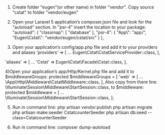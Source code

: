 1) Create folder "eugen"(or other name) in folder "vendor". Copy source "cstat" to folder "vendor/eugen"

2) Open your Laravel 5 application’s composer.json file and look for the "autoload" section. In "psr-4" insert the location to your package:
"autoload": {
"classmap": [
"database"
],
"psr-4": {
"App\\": "app/",
"Eugen\\Cstat\\": "vendor/eugen/cstat/src"
}
},



3) Open your application’s config/app.php file and add it to your providers and aliases
'providers' => [
...
Eugen\Cstat\CstatServiceProvider::class,
],

'aliases' => [
...
'Cstat' => Eugen\Cstat\Facade\Cstat::class,
],

4)Open your application’s app/Http/Kernel.php file and add it to $middlewareGroups:
protected $middlewareGroups = [
'web' => [
...
\App\Http\Middleware\CstatMiddleware::class,
],
Also copy from there line:
\Illuminate\Session\Middleware\StartSession::class,
to $middleware:
protected $middleware = [
...
\Illuminate\Session\Middleware\StartSession::class,
];

5) Run in command line:
php artisan vendor:publish
php artisan migrate
php artisan make:seeder CstatcounterSeeder
php artisan db:seed --class=CstatcounterSeeder

6) Run in command line:
composer dump-autoload


